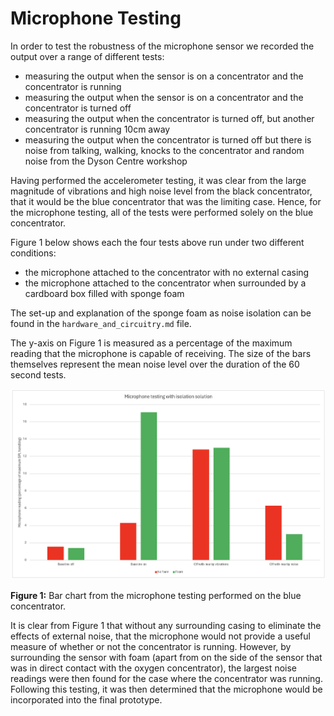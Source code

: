 # Microphone Testing

In order to test the robustness of the microphone sensor we recorded the output over a range of different tests:
- measuring the output when the sensor is on a concentrator and the concentrator is running
- measuring the output when the sensor is on a concentrator and the concentrator is turned off
- measuring the output when the concentrator is turned off, but another concentrator is running 10cm away
- measuring the output when the concentrator is turned off but there is noise from talking, walking, knocks to the concentrator and random noise from the Dyson Centre workshop

Having performed the accelerometer testing, it was clear from the large magnitude of vibrations and high noise level from the black concentrator, that it would be the blue concentrator that was the limiting case. Hence, for the microphone testing, all of the tests were performed solely on the blue concentrator.

Figure 1 below shows each the four tests above run under two different conditions:
- the microphone attached to the concentrator with no external casing
- the microphone attached to the concentrator when surrounded by a cardboard box filled with sponge foam

The set-up and explanation of the sponge foam as noise isolation can be found in the `hardware_and_circuitry.md` file.

The y-axis on Figure 1 is measured as a percentage of the maximum reading that the microphone is capable of receiving. The size of the bars themselves represent the mean noise level over the duration of the 60 second tests.

<img src="assets/Foam_graph.png" alt="bar chart of microphone testing" width="800"/>

**Figure 1:** Bar chart from the microphone testing performed on the blue concentrator.

It is clear from Figure 1 that without any surrounding casing to eliminate the effects of external noise, that the microphone would not provide a useful measure of whether or not the concentrator is running. However, by surrounding the sensor with foam (apart from on the side of the sensor that was in direct contact with the oxygen concentrator), the largest noise readings were then found for the case where the concentrator was running. Following this testing, it was then determined that the microphone would be incorporated into the final prototype.
